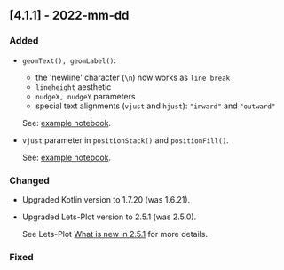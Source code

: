 ## [4.1.1] - 2022-mm-dd

### Added

- `geomText(), geomLabel()`:

  - the 'newline' character (`\n`) now works as `line break` 
  - `lineheight` aesthetic
  - `nudgeX, nudgeY` parameters
  - special text alignments (`vjust` and `hjust`): `"inward"` and `"outward"`
    
  See: [example notebook](https://nbviewer.jupyter.org/github/JetBrains/lets-plot-kotlin/blob/master/docs/examples/jupyter-notebooks/geom_text_and_label_new_features.ipynb).

- `vjust` parameter in `positionStack()` and `positionFill()`.

  See: [example notebook](https://nbviewer.jupyter.org/github/JetBrains/lets-plot-kotlin/blob/master/docs/examples/jupyter-notebooks/position_stack.ipynb).

### Changed

- Upgraded Kotlin version to 1.7.20 (was 1.6.21).                    
- Upgraded Lets-Plot version to 2.5.1 (was 2.5.0).

  See Lets-Plot [What is new in 2.5.1](https://github.com/JetBrains/lets-plot#what-is-new-in-251)
  for more details.

### Fixed

